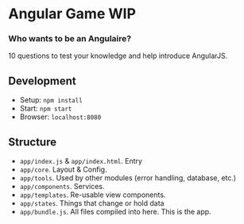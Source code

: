 # Angular Game   WIP

### Who wants to be an Angulaire?

10 questions to test your knowledge and help introduce AngularJS.

## Development

* Setup: `npm install`
* Start: `npm start`
* Browser: `localhost:8080`


## Structure

* `app/index.js` & `app/index.html`. Entry
* `app/core`. Layout & Config.
* `app/tools`. Used by other modules (error handling, database, etc.)
* `app/components`. Services.
* `app/templates`. Re-usable view components.
* `app/states`. Things that change or hold data
* `app/bundle.js`. All files compiled into here. This is the app.
